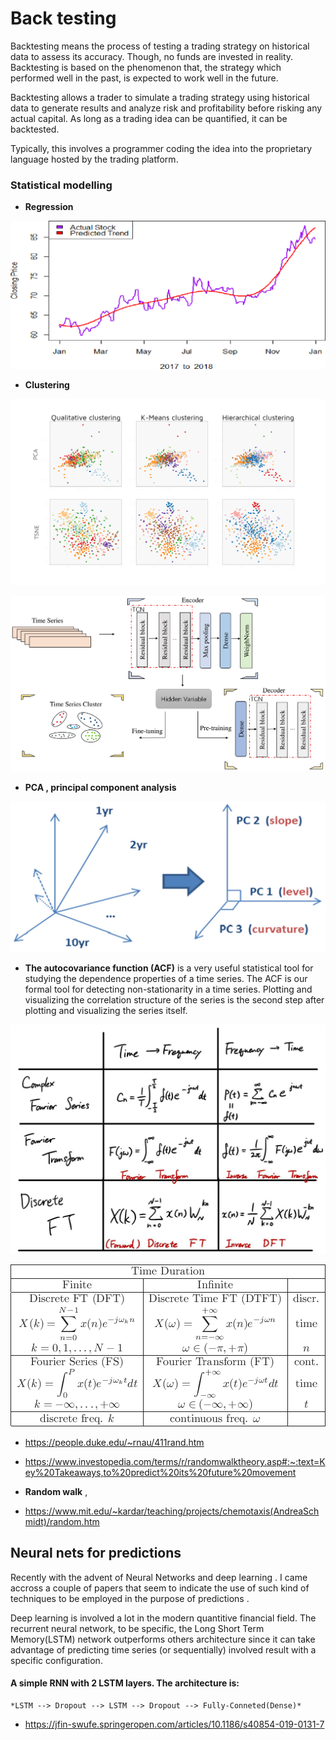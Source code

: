 

# Back testing 

Backtesting means the process of testing a trading strategy on historical data to assess its accuracy.
Though, no funds are invested in reality. Backtesting is based on the phenomenon that, the strategy
which performed well in the past, is expected to work well in the future. 

Backtesting allows a trader to simulate a trading strategy using historical data to generate results and analyze risk and profitability before risking any actual capital. As long as a trading idea can be quantified, it can be
backtested. 

Typically, this involves a programmer coding the idea into the proprietary language
hosted by the trading platform.

### Statistical modelling  

- **Regression** 

![](regression)

- **Clustering** 

![](clustering.png)

![](clustering_pipeline.jpg)

- **PCA , principal component analysis** 

![](pca.jpeg)

- **The autocovariance function (ACF)** is a very useful statistical tool for studying the dependence properties of a time series. The ACF is our formal tool for detecting non-stationarity in a time series. Plotting and visualizing the correlation structure of the series is the second step after plotting and visualizing the series itself.

![](autocorrelation_FFT.jpeg)

![](autocorrelation_DTFT.png)

- https://people.duke.edu/~rnau/411rand.htm
- https://www.investopedia.com/terms/r/randomwalktheory.asp#:~:text=Key%20Takeaways,to%20predict%20its%20future%20movement



- **Random walk** , 


- https://www.mit.edu/~kardar/teaching/projects/chemotaxis(AndreaSchmidt)/random.htm

## Neural nets for predictions 

Recently with the advent of Neural Networks and deep learning . I came accross a couple of papers that seem to indicate the use of such kind of techniques to be employed in the purpose of predictions .

Deep learning is involved a lot in the modern quantitive financial field. The recurrent neural network, to be specific, the Long Short Term Memory(LSTM) network outperforms others architecture since it can take advantage of predicting time series (or sequentially) involved result with a specific configuration.

#### A simple RNN with 2 LSTM layers. The architecture is:

    *LSTM --> Dropout --> LSTM --> Dropout --> Fully-Conneted(Dense)*

- https://jfin-swufe.springeropen.com/articles/10.1186/s40854-019-0131-7